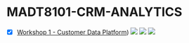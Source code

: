 # MADT8101-CRM-ANALYTICS

- [x] [Workshop 1 - Customer Data Platform](https://github.com/Superbom99/MADT8101-CRM-ANALYTICS/tree/837ea3eb378394c630ea84efc24778fe69a95540/Workshop%201%20-%20Customer%20Data%20Platform))
[![](https://img.shields.io/badge/-Survey-blue)](#) [![](https://img.shields.io/badge/-Python-green)](#) [![](https://img.shields.io/badge/-Google--Colab-blue)](#) 
